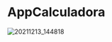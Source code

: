 # AppCalculadora
![20211213_144818](https://user-images.githubusercontent.com/82958840/145863354-28889655-8b42-4509-a380-03aed911109a.gif)
